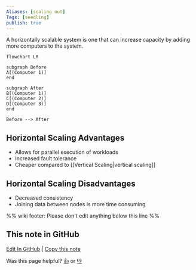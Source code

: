 ```yaml
---
Aliases: [scaling out]
Tags: [seedling]
publish: true
---
```


A horizontally scalable system is one that can increase capacity by adding more computers to the system.

```mermaid
flowchart LR

subgraph Before
A[(Computer 1)]
end

subgraph After
B[(Computer 1)]
C[(Computer 2)]
D[(Computer 3)]
end

Before --> After
```

## Horizontal Scaling Advantages

- Allows for parallel execution of workloads
- Increased fault tolerance
- Cheaper compared to [[Vertical Scaling|vertical scaling]]

## Horizontal Scaling Disadvantages

- Decreased consistency
- Joining data between nodes is more time consuming

%% wiki footer: Please don't edit anything below this line %%

## This note in GitHub

<span class="git-footer">[Edit In GitHub](https://github.dev/data-engineering-community/data-engineering-wiki/blob/main/Concepts/Horizontal%20Scaling.md "git-hub-edit-note") | [Copy this note](https://raw.githubusercontent.com/data-engineering-community/data-engineering-wiki/main/Concepts/Horizontal%20Scaling.md "git-hub-copy-note")</span>

<span class="git-footer">Was this page helpful?
[👍](https://tally.so/r/3jZ8D4?rating=Yes&url=https://dataengineering.wiki/Concepts/Horizontal+Scaling) or [👎](https://tally.so/r/3jZ8D4?rating=No&url=https://dataengineering.wiki/Concepts/Horizontal+Scaling)</span>

